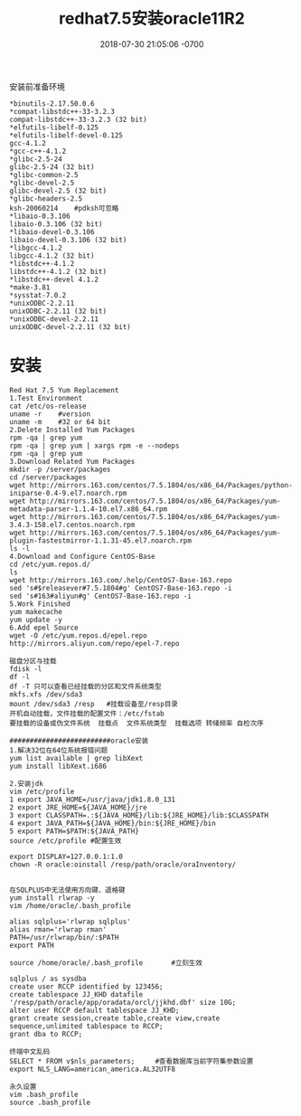 ﻿---layout: posttitle: "redhat7.5安装oracle11R2"date: 2018-07-30 21:05:06 -0700comments: false---安装前准备环境```*binutils-2.17.50.0.6			*compat-libstdc++-33-3.2.3compat-libstdc++-33-3.2.3 (32 bit)*elfutils-libelf-0.125*elfutils-libelf-devel-0.125gcc-4.1.2*gcc-c++-4.1.2*glibc-2.5-24glibc-2.5-24 (32 bit)*glibc-common-2.5*glibc-devel-2.5glibc-devel-2.5 (32 bit)*glibc-headers-2.5ksh-20060214	#pdksh可忽略*libaio-0.3.106libaio-0.3.106 (32 bit)*libaio-devel-0.3.106libaio-devel-0.3.106 (32 bit)*libgcc-4.1.2libgcc-4.1.2 (32 bit)*libstdc++-4.1.2libstdc++-4.1.2 (32 bit)*libstdc++-devel 4.1.2*make-3.81*sysstat-7.0.2*unixODBC-2.2.11unixODBC-2.2.11 (32 bit)*unixODBC-devel-2.2.11unixODBC-devel-2.2.11 (32 bit)```安装===```Red Hat 7.5 Yum Replacement1.Test Environmentcat /etc/os-releaseuname -r	#versionuname -m	#32 or 64 bit2.Delete Installed Yum Packagesrpm -qa | grep yumrpm -qa | grep yum | xargs rpm -e --nodepsrpm -qa | grep yum3.Download Related Yum Packagesmkdir -p /server/packagescd /server/packageswget http://mirrors.163.com/centos/7.5.1804/os/x86_64/Packages/python-iniparse-0.4-9.el7.noarch.rpmwget http://mirrors.163.com/centos/7.5.1804/os/x86_64/Packages/yum-metadata-parser-1.1.4-10.el7.x86_64.rpmwget http://mirrors.163.com/centos/7.5.1804/os/x86_64/Packages/yum-3.4.3-158.el7.centos.noarch.rpmwget http://mirrors.163.com/centos/7.5.1804/os/x86_64/Packages/yum-plugin-fastestmirror-1.1.31-45.el7.noarch.rpmls -l4.Download and Configure CentOS-Basecd /etc/yum.repos.d/lswget http://mirrors.163.com/.help/CentOS7-Base-163.reposed 's#$releasever#7.5.1804#g' CentOS7-Base-163.repo -ised 's#163#aliyun#g' CentOS7-Base-163.repo -i5.Work Finishedyum makecacheyum update -y6.Add epel Sourcewget -O /etc/yum.repos.d/epel.repo http://mirrors.aliyun.com/repo/epel-7.repo磁盘分区与挂载fdisk -ldf -ldf -T 只可以查看已经挂载的分区和文件系统类型mkfs.xfs /dev/sda3mount /dev/sda3 /resp	#挂载设备至/resp目录开机自动挂载，文件挂载的配置文件：/etc/fstab要挂载的设备或伪文件系统  挂载点  文件系统类型  挂载选项 转储频率 自检次序#########################oracle安装1.解决32位在64位系统报错问题yum list available | grep libXextyum install libXext.i6862.安装jdkvim /etc/profile1 export JAVA_HOME=/usr/java/jdk1.8.0_1312 export JRE_HOME=${JAVA_HOME}/jre3 export CLASSPATH=.:${JAVA_HOME}/lib:${JRE_HOME}/lib:$CLASSPATH4 export JAVA_PATH=${JAVA_HOME}/bin:${JRE_HOME}/bin5 export PATH=$PATH:${JAVA_PATH}source /etc/profile	#配置生效export DISPLAY=127.0.0.1:1.0chown -R oracle:oinstall /resp/path/oracle/oraInventory/在SQLPLUS中无法使用方向键、退格键yum install rlwrap -yvim /home/oracle/.bash_profilealias sqlplus='rlwrap sqlplus'alias rman='rlwrap rman'PATH=/usr/rlwrap/bin/:$PATHexport PATHsource /home/oracle/.bash_profile		#立刻生效``````sqlplus / as sysdbacreate user RCCP identified by 123456;create tablespace JJ_KHD datafile '/resp/path/oracle/app/oradata/orcl/jjkhd.dbf' size 10G;alter user RCCP default tablespace JJ_KHD;grant create session,create table,create view,create sequence,unlimited tablespace to RCCP;grant dba to RCCP;终端中文乱码SELECT * FROM v$nls_parameters;		#查看数据库当前字符集参数设置export NLS_LANG=american_america.AL32UTF8永久设置vim .bash_profile source .bash_profile```